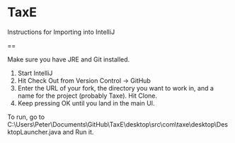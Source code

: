 TaxE
==

Instructions for Importing into IntelliJ

==

Make sure you have JRE and Git installed.

1. Start IntelliJ
2. Hit Check Out from Version Control -> GitHub
3. Enter the URL of your fork, the directory you want to work in, and a name for the project (probably Taxe). Hit Clone.
4. Keep pressing OK until you land in the main UI.

To run, go to C:\Users\Peter\Documents\GitHub\TaxE\desktop\src\com\taxe\desktop\DesktopLauncher.java and Run it.
